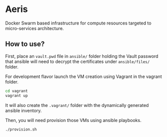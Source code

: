 # Aeris

Docker Swarm based infrastructure for compute resources targeted to micro-services architecture.

## How to use?

First, place an `vault.pwd` file in `ansible/` folder holding the Vault password that ansible will need to decrypt
the certificates under `ansible/files/` folder.

For development flavor launch the VM creation using Vagrant in the vagrant folder.

```bash
cd vagrant
vagrant up
```

It will also create the `.vagrant/` folder with the dynamically generated ansible inventory.

Then, you will need provision those VMs using ansible playbooks.

```bash
./provision.sh
```
